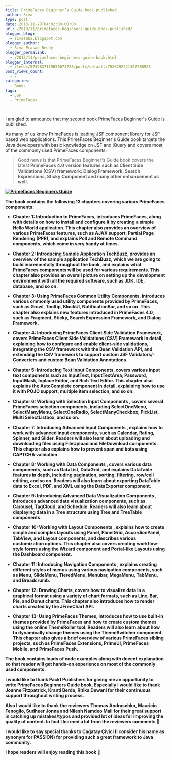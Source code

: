 ```yaml
---
title: PrimeFaces Beginner’s Guide book published
author: Siva
type: post
date: 2013-11-28T04:02:00+00:00
url: /2013/11/primefaces-beginners-guide-book-published/
blogger_blog:
  - sivalabs.blogspot.com
blogger_author:
  - Siva Prasad Reddy
blogger_permalink:
  - /2013/11/primefaces-beginners-guide-book.html
blogger_internal:
  - /feeds/5739837119650074728/posts/default/7536292221367708928
post_views_count:
  - 7
categories:
  - Books
tags:
  - JSF
  - PrimeFaces

---
```

I am glad to announce that my second book PrimeFaces Beginner's Guide is published.

As many of us know PrimeFaces is leading JSF component library for JSF based web applications. This PrimeFaces Beginner's Guide book targets the Java developers with basic knowledge on JSF and jQuery and covers most of the commonly used PrimeFaces components.

> Good news is that PrimeFaces Beginner's Guide book covers the latest <b>PrimeFaces 4.0 version features such as <b>Client Side Validations (CSV) framework: Dialog Framework, <b>Search Expressions, <b>Sticky Component and many other enhancement as well.

[![Primefaces Beginners Guide](/images/0698OS.jpg)](https://www.packtpub.com/web-development/primefaces-beginners-guide)

The book contains the following 13 chapters covering various PrimeFaces components:

* **Chapter 1: Introduction to PrimeFaces**, introduces PrimeFaces, along with details on how to install and configure it by creating a simple Hello World application. This chapter also provides an overview of various PrimeFaces features, such as AJAX support, Partial Page Rendering (PPR), and explains Poll and Remote Command components, which come in very handy at times.&nbsp;
  
* **Chapter 2: Introducing Sample Application TechBuzz**, provides an overview of the sample application TechBuzz, which we are going to build incrementally throughout the book, and explains what PrimeFaces components will be used for various requirements. This chapter also provides an overall picture on setting up the development environment with all the required software, such as JDK, IDE, database, and so on.&nbsp;

* **Chapter 3: Using PrimeFaces Common Utility Components**, introduces various ommonly used utility components provided by PrimeFaces, such as Growl, Tooltip, BlockUI, NotificationBar, and so on. This chapter also explains new features introduced in PrimeFaces 4.0, such as Fragment, Sticky, Search Expression Framework, and Dialog Framework.&nbsp;

* **Chapter 4: Introducing PrimeFaces Client Side Validation Framework**, covers PrimeFaces Client Side Validations (CSV) Framework in detail, explaining how to configure and enable client-side validations, integrating the CSV framework with the Bean Validation API, and extending the CSV framework to support custom JSF Validators/-Converters and custom Bean Validation Annotations.&nbsp;

* **Chapter 5: Introducing Text Input Components**, covers various input text components such as InputText, InputTextArea, Password, InputMask, Inplace Editor, and Rich Text Editor. This chapter also explains the AutoComplete component in detail, explaining how to use it with POJO support, multiple item selection, and so on.

* **Chapter 6: Working with Selection Input Components** , covers several PrimeFaces selection components, including SelectOneMenu, SelectManyMenu, SelectOneRadio, SelectManyCheckbox, PickList, Multi SelectListbox, and so on.&nbsp;

* **Chapter 7: Introducing Advanced Input Components** , explains how to work with advanced input components, such as Calendar, Rating, Spinner, and Slider. Readers will also learn about uploading and downloading files using FileUpload and FileDownload components. This chapter also explains how to prevent span and bots using CAPTCHA validation.&nbsp;

* **Chapter 8: Working with Data Components** , covers various data components, such as DataList, DataGrid, and explains DataTable features in depth, including pagination, sorting, filtering, row/cell editing, and so on. Readers will also learn about exporting DataTable data to Excel, PDF, and XML using the DataExporter component.&nbsp;

* **Chapter 9: Introducing Advanced Data Visualization Components** , introduces advanced data visualization components, such as Carousel, TagCloud, and Schedule. Readers will also learn about displaying data in a Tree structure using Tree and TreeTable components.&nbsp;

* **Chapter 10: Working with Layout Components** , explains how to create simple and complex layouts using Panel, PanelGrid, AccordionPanel, TabView, and Layout components, and describes various customization options. This chapter also covers creating workflow-style forms using the Wizard component and Portal-like Layouts using the Dashboard component.&nbsp;

* **Chapter 11: Introducing Navigation Components** , explains creating different styles of menus using various navigation components, such as Menu, SlideMenu, TieredMenu, Menubar, MegaMenu, TabMenu, and Breadcrumb.&nbsp;

* **Chapter 12: Drawing Charts**, covers how to visualize data in a graphical format using a variety of chart formats, such as Line, Bar, Pie, and Donut charts. This chapter also introduces how to render charts created by the JFreeChart API.&nbsp;

* **Chapter 13: Using PrimeFaces Themes**, introduces how to use built-in themes provided by PrimeFaces and how to create custom themes using the online ThemeRoller tool. Readers will also learn about how to dynamically change themes using the ThemeSwitcher component. This chapter also gives a brief overview of various PrimeFaces sibling projects, such as PrimeFaces Extensions, PrimeUI, PrimeFaces Mobile, and PrimeFaces Push.&nbsp;

The book contains loads of code examples along with decent explanation so that reader will get hands-on experience on most of the commonly used components.

I would like to thank Packt Publishers for giving me an opportunity to write PrimeFaces Beginners Guide book. Especially I would like to thank Joanne Fitzpatrick, Kranti Berde, Ritika Dewani for their continuous support throughout writing process.
  
Also I would like to thank the reviewers Thomas Andraschko, Mauricio Fenoglio, Sudheer Jonna and Nilesh Namdeo Mali for their great support in catching up mistakes/typos and provided lot of ideas for improving the quality of content. In fact I learned a lot from the reviewers comments 🙂

I would like to say special thanks to Çağatay Çivici (I consider his name as synonym for PASSION) for providing such a great framework to Java community.

I hope readers will enjoy reading this book 🙂
